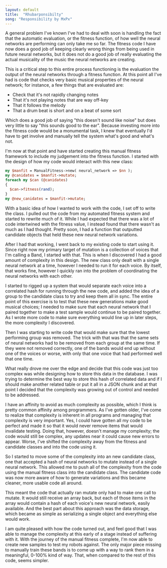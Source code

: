 ```yaml
---
layout: default
title:  "Rhubarponsibilty"
song: "Responsibility by MxPx"
---
```


A general problem I've known I've had to deal with soon is handling the fact
that the automatic evaluation, or the fitness function, of how well the neural
networks are performing can only take me so far. The fitness code I have now
does a good job of keeping clearly wrong things from being used in future neural
networks, but it does not do a good job of really evaluating the actual
musicality of the music the neural networks are creating.

This is a critical step to this entire process functioning is the evaluation the
output of the neural networks through a fitness function. At this point all I've
had is code that checks very basic musical properties of the neural network; for
instance, a few things that are evaluated are:

* Check that it's not rapidly changing notes
* That it's not playing notes that are way off-key
* That it follows the melody
* That a drum beat is short and on a beat of some sort

Which does a good job of saying "this doesn't sound like noise" but does very
little to say "this sounds good to the ear". Because investing more into the
fitness code would be a monumental task, I knew that eventually I'd have to get
involve and manually tell the system what's good and what's not.

I'm now at that point and have started creating this manual fitness framework to
include my judgement into the fitness function. I started with the design of how
my code would interact with this new class:

```perl
my $manfit = ManualFitness->new( neural_network => $nn );
my @canidates = $manfit->mutate;
foreach my $can (@canidates)
{
  $can->fitness(rand);
}
my @new_canidates = $manfit->mutate;
```

With a basic idea of how I wanted to work with the code, I set off to write the
class. I pulled out the code from my automated fitness system and started to
rewrite much of it. While I had expected that there was a lot of code
intertwined with the fitness value, I instead found that there wasn't as much as
I had thought. Pretty soon, I had a function that outputted candidate objects
that held these new neural network variations.

After I had that working, I went back to my existing code to start using it.
Since right now my primary target of mutation is a collection of voices that I'm
calling a Band, I started with that. This is when I discovered I had a good
amount of complexity in this design. The new class only dealt with a single
neural network at a time, however I needed to run it for each voice. By itself,
that works fine, however I quickly ran into the problem of coordinating the
neural networks with each other.

I started to rigged up a system that would separate each voice into a correlated
hash for running through the new code, and added the idea of a group to the
candidate class to try and keep them all in sync. The entire point of this
exercise is to test that these new generations make good musical choices; I
needed to make sure that each neural network that I paired together to make a
test sample would continue to be paired together. As I wrote more code to make
sure everything would line up in later steps, the more complexity I discovered.

Then I was starting to write code that would make sure that the lowest
performing group was removed. The trick with that was that the same sets of
neural networks had to be removed from each group at the same time. If they were
not removed correctly, one of the bands would end up without one of the voices
or worse, with only that one voice that had performed well that one time.

What really drove me over the edge and decide that this code was just too
complex was while designing how to store this data in the database. I was trying
to determine the best way to store this hash of correlated data and if I should
make another related table or put it all in a JSON chunk and at that point I
decided that the complexity was growing out of control and needed to be
addressed.

I have an affinity to avoid as much complexity as possible, which I think is
pretty common affinity among programmers. As I've gotten older, I've come to
realize that complexity is inherent in all programs and managing that complexity
is very important. Yes, I could have gotten all my code to be perfect and made
it so that it would never remove items that would invalidate testing. Doing
that, however, doesn't manage my complexity; the code would still be complex,
any updates near it could cause new errors to appear. Worse, I've shifted the
complexity away from the fitness and candidate classes and into the code using
it.

So I started to move some of the complexity into an new candidate class, one
that accepted a hash of neural networks to mutate instead of a single neural
network. This allowed me to push all of the complexity from the code using the
manual fitness class into the candidate class. The candidate code was now more
aware of how to generate variations and this became cleaner, more usable code
all around.

This meant the code that actually ran mutate only had to make one call to
mutate. It would still receive an array back, but each of those items in the
array would contain a hash of each voice's new neural network, easily available.
And the best part about this approach was the data storage, which became as
simple as serializing a single object and everything else would work.

I am quite pleased with how the code turned out, and feel good that I was able
to manage the complexity at this early of a stage instead of suffering with it.
With the journey of the manual fitness complete, I'm now able to create new
samples to test my robots against. The only major piece missing to manually
train these bands is to come up with a way to rank them in a meaningful, 0-100%
kind of way. That, when compared to the rest of this code, seems simpler.
